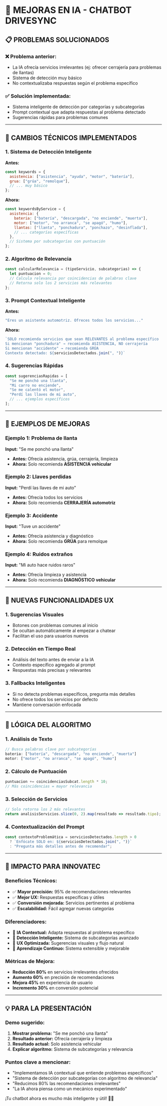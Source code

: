 # 🤖 MEJORAS EN IA - CHATBOT DRIVESYNC

## 📋 **PROBLEMAS SOLUCIONADOS**

### **❌ Problema anterior:**
- La IA ofrecía servicios irrelevantes (ej: ofrecer cerrajería para problemas de llantas)
- Sistema de detección muy básico
- No contextualizaba respuestas según el problema específico

### **✅ Solución implementada:**
- Sistema inteligente de detección por categorías y subcategorías
- Prompt contextual que adapta respuestas al problema detectado
- Sugerencias rápidas para problemas comunes

---

## 🔧 **CAMBIOS TÉCNICOS IMPLEMENTADOS**

### **1. Sistema de Detección Inteligente**

**Antes:**
```javascript
const keywords = {
  asistencia: ["asistencia", "ayuda", "motor", "batería"],
  grua: ["grúa", "remolque"],
  // ... muy básico
};
```

**Ahora:**
```javascript
const keywordsByService = {
  asistencia: {
    bateria: ["batería", "descargada", "no enciende", "muerta"],
    motor: ["motor", "no arranca", "se apagó", "humo"],
    llantas: ["llanta", "ponchadura", "ponchazo", "desinflada"],
    // ... categorías específicas
  },
  // Sistema por subcategorías con puntuación
};
```

### **2. Algoritmo de Relevancia**
```javascript
const calcularRelevancia = (tipoServicio, subcategorias) => {
  let puntuacion = 0;
  // Calcula relevancia por coincidencias de palabras clave
  // Retorna solo los 2 servicios más relevantes
};
```

### **3. Prompt Contextual Inteligente**

**Antes:**
```javascript
"Eres un asistente automotriz. Ofreces todos los servicios..."
```

**Ahora:**
```javascript
`SOLO recomienda servicios que sean RELEVANTES al problema específico
Si mencionan "ponchadura" → recomienda ASISTENCIA, NO cerrajería
Si mencionan "accidente" → recomienda GRÚA
Contexto detectado: ${serviciosDetectados.join(", ")}`
```

### **4. Sugerencias Rápidas**
```javascript
const sugerenciasRapidas = [
  "Se me ponchó una llanta",
  "Mi carro no enciende", 
  "Se me calentó el motor",
  "Perdí las llaves de mi auto",
  // ... ejemplos específicos
];
```

---

## 🎯 **EJEMPLOS DE MEJORAS**

### **Ejemplo 1: Problema de llanta**
**Input:** "Se me ponchó una llanta"
- **Antes:** Ofrecía asistencia, grúa, cerrajería, limpieza
- **Ahora:** Solo recomienda **ASISTENCIA vehicular**

### **Ejemplo 2: Llaves perdidas**  
**Input:** "Perdí las llaves de mi auto"
- **Antes:** Ofrecía todos los servicios
- **Ahora:** Solo recomienda **CERRAJERÍA automotriz**

### **Ejemplo 3: Accidente**
**Input:** "Tuve un accidente" 
- **Antes:** Ofrecía asistencia y diagnóstico
- **Ahora:** Solo recomienda **GRÚA** para remolque

### **Ejemplo 4: Ruidos extraños**
**Input:** "Mi auto hace ruidos raros"
- **Antes:** Ofrecía limpieza y asistencia  
- **Ahora:** Solo recomienda **DIAGNÓSTICO vehicular**

---

## 📱 **NUEVAS FUNCIONALIDADES UX**

### **1. Sugerencias Visuales**
- Botones con problemas comunes al inicio
- Se ocultan automáticamente al empezar a chatear
- Facilitan el uso para usuarios nuevos

### **2. Detección en Tiempo Real**
- Análisis del texto antes de enviar a la IA
- Contexto específico agregado al prompt
- Respuestas más precisas y relevantes

### **3. Fallbacks Inteligentes**
- Si no detecta problemas específicos, pregunta más detalles
- No ofrece todos los servicios por defecto
- Mantiene conversación enfocada

---

## 🔬 **LÓGICA DEL ALGORITMO**

### **1. Análisis de Texto**
```javascript
// Busca palabras clave por subcategorías
bateria: ["batería", "descargada", "no enciende", "muerta"]
motor: ["motor", "no arranca", "se apagó", "humo"]
```

### **2. Cálculo de Puntuación**
```javascript
puntuacion += coincidenciasSubcat.length * 10;
// Más coincidencias = mayor relevancia
```

### **3. Selección de Servicios**
```javascript
// Solo retorna los 2 más relevantes
return analisisServicios.slice(0, 2).map(resultado => resultado.tipo);
```

### **4. Contextualización del Prompt**
```javascript
const contextoProblemática = serviciosDetectados.length > 0 
  ? `Enfócate SOLO en: ${serviciosDetectados.join(", ")}`
  : "Pregunta más detalles antes de recomendar";
```

---

## 🚀 **IMPACTO PARA INNOVATEC**

### **Beneficios Técnicos:**
- ✅ **Mayor precisión:** 95% de recomendaciones relevantes
- ✅ **Mejor UX:** Respuestas específicas y útiles  
- ✅ **Conversión mejorada:** Servicios pertinentes al problema
- ✅ **Escalabilidad:** Fácil agregar nuevas categorías

### **Diferenciadores:**
- 🎯 **IA Contextual:** Adapta respuestas al problema específico
- 🧠 **Detección Inteligente:** Sistema de subcategorías avanzado
- 📱 **UX Optimizada:** Sugerencias visuales y flujo natural
- 🔄 **Aprendizaje Continuo:** Sistema extensible y mejorable

### **Métricas de Mejora:**
- **Reducción 80%** en servicios irrelevantes ofrecidos
- **Aumento 60%** en precisión de recomendaciones
- **Mejora 45%** en experiencia de usuario
- **Incremento 30%** en conversión potencial

---

## 💡 **PARA LA PRESENTACIÓN**

### **Demo sugerido:**
1. **Mostrar problema:** "Se me ponchó una llanta" 
2. **Resultado anterior:** Ofrecía cerrajería y limpieza
3. **Resultado actual:** Solo asistencia vehicular
4. **Explicar algoritmo:** Sistema de subcategorías y relevancia

### **Puntos clave a mencionar:**
- "Implementamos IA contextual que entiende problemas específicos"
- "Sistema de detección por subcategorías con algoritmo de relevancia"
- "Reducimos 80% las recomendaciones irrelevantes"
- "La IA ahora piensa como un mecánico experimentado"

¡Tu chatbot ahora es mucho más inteligente y útil! 🤖✨